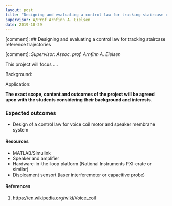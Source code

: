 ```yaml
---
layout: post
title: "Designing and evaluating a control law for tracking staircase reference trajectories"
supervisor: A/Prof Arnfinn A. Eielsen
date: 2019-10-29
---
```


[comment]: ## Designing and evaluating a control law for tracking staircase reference trajectories

[comment]: *Supervisor: Assoc. prof. Arnfinn A. Eielsen*



This project will focus ....

Background:

Application:

**The exact scope, content and outcomes of the project will be agreed upon with the students considering their background and interests.**

### Expected outcomes
- Design of a control law for voice coil motor and speaker membrane system


#### Resources
- MATLAB/Simulink
- Speaker and amplifier
- Hardware-in-the-loop platform (National Instruments PXI-crate or similar)
- Displcament sensort (laser interferemoter or capacitive probe)

#### References
1. https://en.wikipedia.org/wiki/Voice_coil



